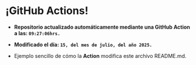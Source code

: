 # ¡GitHub Actions!
* **Repositorio actualizado automáticamente mediante una GitHub Action a las: `09:27:06hrs.`**
* **Modificado el día: `15, del mes de julio, del año 2025.`**

* Ejemplo sencillo de cómo la **Action** modifica este archivo README.md.
